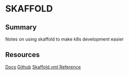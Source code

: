 # SKAFFOLD

## Summary

Notes on using skaffold to make k8s development easier

## Resources

[Docs](https://skaffold.dev/)
[Github](https://github.com/GoogleContainerTools/skaffold)
[Skaffold.yml Reference](https://skaffold.dev/docs/references/yaml/)
